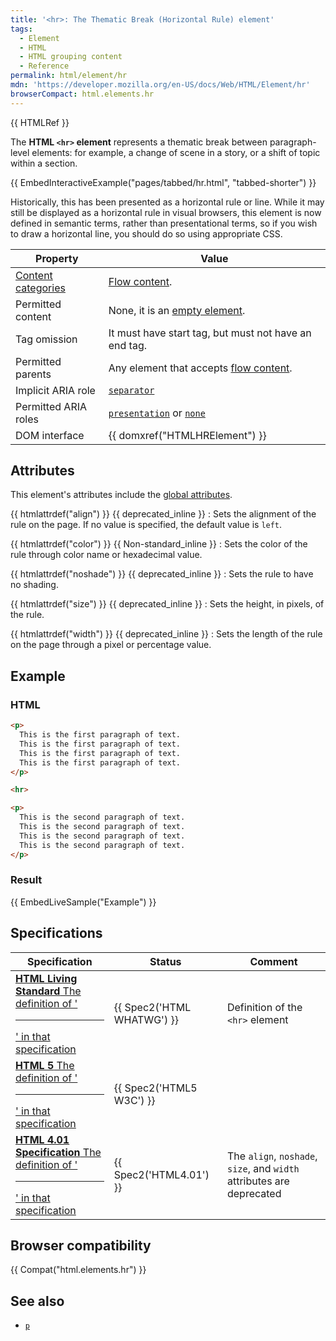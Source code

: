 ```yaml
---
title: '<hr>: The Thematic Break (Horizontal Rule) element'
tags:
  - Element
  - HTML
  - HTML grouping content
  - Reference
permalink: html/element/hr
mdn: 'https://developer.mozilla.org/en-US/docs/Web/HTML/Element/hr'
browserCompact: html.elements.hr
---
```

{{ HTMLRef }}

The **HTML `<hr>` element** represents a thematic break between paragraph-level elements: for example, a change of scene in a story, or a shift of topic within a section.

{{ EmbedInteractiveExample("pages/tabbed/hr.html", "tabbed-shorter") }}

Historically, this has been presented as a horizontal rule or line. While it may still be displayed as a horizontal rule in visual browsers, this element is now defined in semantic terms, rather than presentational terms, so if you wish to draw a horizontal line, you should do so using appropriate CSS.

| Property | Value |
| --- | --- |
| [Content categories](/html/content_categories) | [Flow content](/html/content_categories#flow_content). |
| Permitted content | None, it is an [empty element](/glossary/empty_element/). |
| Tag omission | It must have start tag, but must not have an end tag. |
| Permitted parents | Any element that accepts [flow content](/html/content_categories#flow_content). |
| Implicit ARIA role | [`separator`](https://w3c.github.io/aria/#separator) |
| Permitted ARIA roles | [`presentation`](https://w3c.github.io/aria/#presentation) or [`none`](https://w3c.github.io/aria/#none) |
| DOM interface | {{ domxref("HTMLHRElement") }} |

## Attributes

This element's attributes include the [global attributes](/html/global_attributes).

{{ htmlattrdef("align") }} {{ deprecated_inline }}
: Sets the alignment of the rule on the page. If no value is specified, the default value is `left`.

{{ htmlattrdef("color") }} {{ Non-standard_inline }}
: Sets the color of the rule through color name or hexadecimal value.

{{ htmlattrdef("noshade") }} {{ deprecated_inline }}
: Sets the rule to have no shading.

{{ htmlattrdef("size") }} {{ deprecated_inline }}
: Sets the height, in pixels, of the rule.

{{ htmlattrdef("width") }} {{ deprecated_inline }}
: Sets the length of the rule on the page through a pixel or percentage value.

## Example

### HTML

```html
<p>
  This is the first paragraph of text.
  This is the first paragraph of text.
  This is the first paragraph of text.
  This is the first paragraph of text.
</p>

<hr>

<p>
  This is the second paragraph of text.
  This is the second paragraph of text.
  This is the second paragraph of text.
  This is the second paragraph of text.
</p>
```

### Result

{{ EmbedLiveSample("Example") }}

## Specifications

| Specification | Status | Comment |
| --- | --- | --- |
| [**HTML Living Standard** The definition of '<hr>' in that specification](https://html.spec.whatwg.org/multipage/semantics.html#the-hr-element) | {{ Spec2('HTML WHATWG') }} | Definition of the `<hr>` element |
| [**HTML 5** The definition of '<hr>' in that specification](https://www.w3.org/TR/html52/grouping-content.html#the-hr-element) | {{ Spec2('HTML5 W3C') }} |  |
| [**HTML 4.01 Specification** The definition of '<hr>' in that specification](https://www.w3.org/TR/html401/present/graphics.html#h-15.3) | {{ Spec2('HTML4.01') }} | The `align`, `noshade`, `size`, and `width` attributes are deprecated |

## Browser compatibility

{{ Compat("html.elements.hr") }}

## See also

-   [`p`](/html/element/p/)